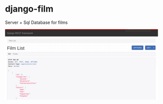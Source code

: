 # django-film
Server + Sql Database for films

![alt text](https://github.com/fl0wo/django-film/blob/master/screenshot.png)
